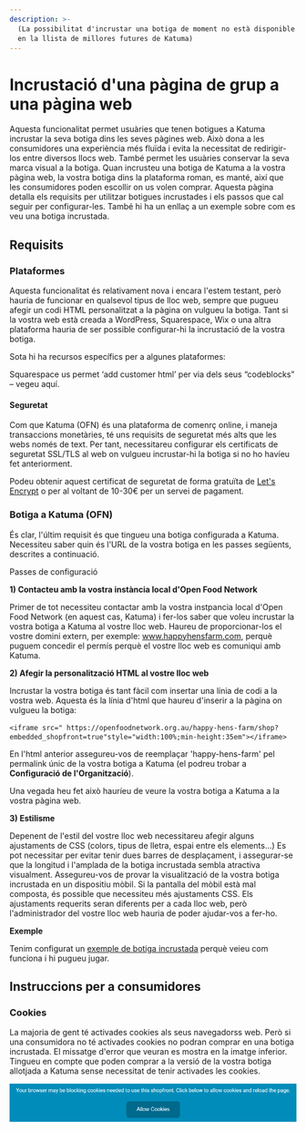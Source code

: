 ```yaml
---
description: >-
  (La possibilitat d'incrustar una botiga de moment no està disponible però està
  en la llista de millores futures de Katuma)
---
```


# Incrustació d'una pàgina de grup a una pàgina web

Aquesta funcionalitat permet usuàries que tenen botigues a Katuma incrustar la seva botiga dins les seves pàgines web. Això dona a les consumidores una experiència més fluïda i evita la necessitat de redirigir-los entre diversos llocs web. També permet les usuàries conservar la seva marca visual a la botiga. Quan incrusteu una botiga de Katuma a la vostra pàgina web, la vostra botiga dins la plataforma roman, es manté, així que les consumidores poden escollir on us volen comprar. Aquesta pàgina detalla els requisits per utilitzar botigues incrustades i els passos que cal seguir per configurar-les. També hi ha un enllaç a un exemple sobre com es veu una botiga incrustada.

## Requisits

### Plataformes

Aquesta funcionalitat és relativament nova i encara l'estem testant, però hauria de funcionar en qualsevol tipus de lloc web, sempre que pugueu afegir un codi HTML personalitzat a la pàgina on vulgueu la botiga. Tant si la vostra web està creada a WordPress, Squarespace, Wix o una altra plataforma hauria de ser possible configurar-hi la incrustació de la vostra botiga.&#x20;

Sota hi ha recursos específics per a algunes plataformes:

Squarespace us permet ‘add customer html’ per via dels seus “codeblocks” – vegeu aquí.&#x20;

#### Seguretat

Com que Katuma (OFN) és una plataforma de comenrç online, i maneja transaccions monetàries, té uns requisits de seguretat més alts que les webs només de text. Per tant, necessitareu configurar els certificats de seguretat SSL/TLS al web on vulgueu incrustar-hi la botiga si no ho havíeu fet anteriorment.&#x20;

Podeu obtenir aquest certificat de seguretat de forma gratuïta de [Let's Encrypt](https://letsencrypt.org/) o per al voltant de 10-30€ per un servei de pagament.

### Botiga a Katuma (OFN)

És clar, l'últim requisit és que tingueu una botiga configurada a Katuma. Necessiteu saber quin és l'URL de la vostra botiga en les passes següents, descrites a continuació.

Passes de configuració

**1) Contacteu amb la vostra instància local d'Open Food Network**&#x20;

Primer de tot necessiteu contactar amb la vostra instpancia local d'Open Food Network (en aquest cas, Katuma) i fer-los saber que voleu incrustar la vostra botiga a Katuma al vostre lloc web. Haureu de proporcionar-los el vostre domini extern, per exemple: www.happyhensfarm.com, perquè puguem concedir el permís perquè el vostre lloc web es comuniqui amb Katuma.

**2) Afegir la personalització HTML al vostre lloc web**

Incrustar la vostra botiga és tant fàcil com insertar una línia de codi a la vostra web. Aquesta és la línia d'html que haureu d'inserir a la pàgina on vulgueu la botiga:

```
<iframe src=" https://openfoodnetwork.org.au/happy-hens-farm/shop?embedded_shopfront=true"style="width:100%;min-height:35em"></iframe>
```

En l'html anterior assegureu-vos de reemplaçar 'happy-hens-farm' pel permalink únic de la vostra botiga a Katuma (el podreu trobar a **Configuració de l'Organització**).

Una vegada heu fet això hauríeu de veure la vostra botiga a Katuma a la vostra pàgina web.&#x20;

**3) Estilisme**

Depenent de l'estil del vostre lloc web necessitareu afegir alguns ajustaments de CSS (colors, tipus de lletra, espai entre els elements...) Es pot necessitar per evitar tenir dues barres de desplaçament, i assegurar-se que la longitud i l'amplada de la botiga incrustada sembla atractiva visualment. Assegureu-vos de provar la visualització de la vostra botiga incrustada en un dispositiu mòbil. Si la pantalla del mòbil està mal composta, és possible que necessiteu més ajustaments CSS. Els ajustaments requerits seran diferents per a cada lloc web, però l'administrador del vostre lloc web hauria de poder ajudar-vos a fer-ho.

**Exemple**

Tenim configurat un [exemple de botiga incrustada](https://openfoodnetwork.org/user-guide/advanced-features/demo-embedded-shop/) perquè veieu com funciona i hi pugueu jugar.

## Instruccions per a consumidores

### Cookies

La majoria de gent té activades cookies als seus navegadorss web. Però si una consumidora no té activades cookies no podran comprar en una botiga incrustada. El missatge d'error que veuran es mostra en la imatge inferior. Tingueu en compte que poden comprar a la versió de la vostra botiga allotjada a Katuma sense necessitat de tenir activades les cookies.

![](<../../.gitbook/assets/imatge (64).png>)

